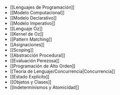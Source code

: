 - [[Lenguajes de Programación]]
- [[Modelo Computacional]]
- [[Modelo Declarativo]]
- [[Modelo Imperativo]]
- [[Lenguaje Oz]]
- [[Kernel de Oz]]
- [[Pattern Matching]]
- [[Asignaciones]]
- [[Scoping]]
- [[Abstracción Procedural]]
- [[Evaluación Perezosa]]
- [[Programación de Alto Orden]]
- [[Teoría de Lenguaje/Concurrencia|Concurrencia]]
- [[Estado Explícito]]
- [[Objetos y Clases]]
- [[Indeterminismos y Atomicidad]]

